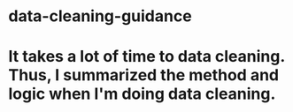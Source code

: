# data-cleaning-guidance
# It takes a lot of time to data cleaning. Thus, I summarized the method and logic when I'm doing data cleaning.
